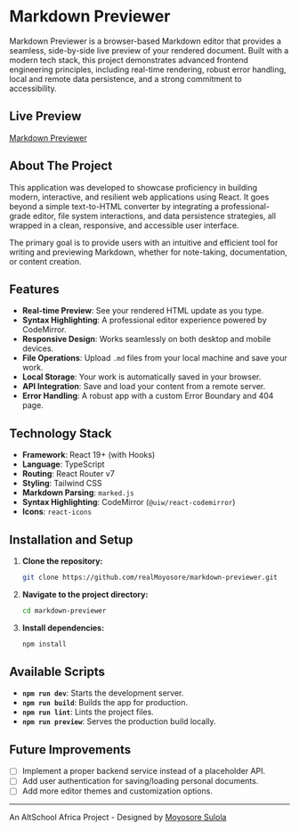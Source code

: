 # Markdown Previewer

Markdown Previewer is a browser-based Markdown editor that provides a seamless, side-by-side live preview of your rendered document. Built with a modern tech stack, this project demonstrates advanced frontend engineering principles, including real-time rendering, robust error handling, local and remote data persistence, and a strong commitment to accessibility.

## Live Preview

[Markdown Previewer](https://dotmdpreviewer.netlify.app/)

## About The Project

This application was developed to showcase proficiency in building modern, interactive, and resilient web applications using React. It goes beyond a simple text-to-HTML converter by integrating a professional-grade editor, file system interactions, and data persistence strategies, all wrapped in a clean, responsive, and accessible user interface.

The primary goal is to provide users with an intuitive and efficient tool for writing and previewing Markdown, whether for note-taking, documentation, or content creation.

## Features

- **Real-time Preview**: See your rendered HTML update as you type.
- **Syntax Highlighting**: A professional editor experience powered by CodeMirror.
- **Responsive Design**: Works seamlessly on both desktop and mobile devices.
- **File Operations**: Upload `.md` files from your local machine and save your work.
- **Local Storage**: Your work is automatically saved in your browser.
- **API Integration**: Save and load your content from a remote server.
- **Error Handling**: A robust app with a custom Error Boundary and 404 page.

## Technology Stack

- **Framework**: React 19+ (with Hooks)
- **Language**: TypeScript
- **Routing**: React Router v7
- **Styling**: Tailwind CSS
- **Markdown Parsing**: `marked.js`
- **Syntax Highlighting**: CodeMirror (`@uiw/react-codemirror`)
- **Icons**: `react-icons`

## Installation and Setup

1. **Clone the repository:**

    ```bash
    git clone https://github.com/realMoyosore/markdown-previewer.git
    ```

2. **Navigate to the project directory:**

    ```bash
    cd markdown-previewer
    ```

3. **Install dependencies:**

    ```bash
    npm install
    ```

## Available Scripts

- **`npm run dev`**: Starts the development server.
- **`npm run build`**: Builds the app for production.
- **`npm run lint`**: Lints the project files.
- **`npm run preview`**: Serves the production build locally.

## Future Improvements

- [ ] Implement a proper backend service instead of a placeholder API.
- [ ] Add user authentication for saving/loading personal documents.
- [ ] Add more editor themes and customization options.

---
An AltSchool Africa Project - Designed by [Moyosore Sulola](https://www.linkedin.com/in/moyosore-sulola/)
